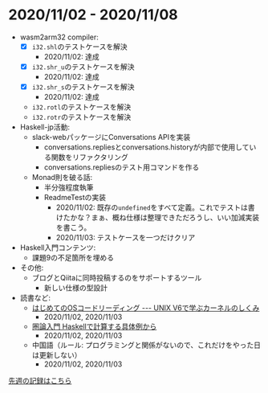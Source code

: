 # 2020/11/02 - 2020/11/08

- wasm2arm32 compiler:
    - [x] `i32.shl`のテストケースを解決
        - 2020/11/02: 達成
    - [x] `i32.shr_u`のテストケースを解決
        - 2020/11/02: 達成
    - [x] `i32.shr_s`のテストケースを解決
        - 2020/11/02: 達成
    - `i32.rotl`のテストケースを解決
    - `i32.rotr`のテストケースを解決
- Haskell-jp活動:
    - slack-webパッケージにConversations APIを実装
        - conversations.repliesとconversations.historyが内部で使用している関数をリファクタリング
        - conversations.repliesのテスト用コマンドを作る
    - Monad則を破る話:
        - 半分強程度執筆
        - ReadmeTestの実装
            - 2020/11/02: 既存の`undefined`をすべて定義。これでテストは書けたかな？まぁ、概ね仕様は整理できただろうし、いい加減実装を書こう。
            - 2020/11/03: テストケースを一つだけクリア
- Haskell入門コンテンツ:
    - 課題9の不足箇所を埋める
- その他:
    - ブログとQiitaに同時投稿するのをサポートするツール
        - 新しい仕様の型設計
- 読書など:
    - [はじめてのOSコードリーディング --- UNIX V6で学ぶカーネルのしくみ](https://gihyo.jp/dp/ebook/2013/978-4-7741-5517-3)
        - 2020/11/02, 2020/11/03
    - [圏論入門 Haskellで計算する具体例から](https://www.nippyo.co.jp/shop/book/8340.html)
        - 2020/11/02, 2020/11/03
    - 中国語（ルール: プログラミングと関係がないので、これだけをやった日は更新しない）
        - 2020/11/02, 2020/11/03

[先週の記録はこちら](2020/01.01-11.01.md)
